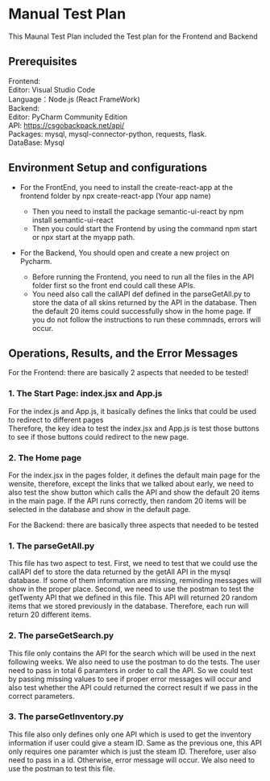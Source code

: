 # Manual Test Plan
This Maunal Test Plan included the Test plan for the Frontend and Backend<br>
## Prerequisites
Frontend:<br>
Editor: Visual Studio Code<br>
Language：Node.js (React FrameWork)<br>
Backend:<br>
Editor: PyCharm Community Edition<br>
API: https://csgobackpack.net/api/<br>
Packages: mysql, mysql-connector-python, requests, flask.<br>
DataBase: Mysql
## Environment Setup and configurations

* For the FrontEnd, you need to install the create-react-app at the frontend folder by npx create-react-app (Your app name)
  * Then you need to install the package semantic-ui-react by npm install semantic-ui-react
  * Then you could start the Frontend by using the command npm start or npx start at the myapp path.<br>

* For the Backend, You should open and create a new project on Pycharm.<br>
  * Before running the Frontend, you need to run all the files in the API folder first so the front end could call these APIs.
  * You need also call the callAPI def defined in the parseGetAll.py to store the data of all skins returned by the API in the database. Then the default 20 items could successfully show in the home page. If you do not follow the instructions to run these commnads, errors will occur.
## Operations, Results, and the Error Messages
For the Frontend: there are basically 2 aspects that needed to be tested!<br>
### 1. The Start Page: index.jsx and App.js
For the index.js and App.js, it basically defines the links that could be used to redirect to different pages<br>
Therefore, the key idea to test the index.jsx and App.js is test those buttons to see if those buttons could redirect to the new page.

### 2. The Home page
For the index.jsx in the pages folder, it defines the default main page for the wensite, therefore, except the links that we talked about early, we need to also test the show button which calls the API and show the default 20 items in the main page. If the API runs correctly, then random 20 items will be selected in the database and show in the default page.<br>

For the Backend: there are basically three aspects that needed to be tested

### 1. The parseGetAll.py
This file has two aspect to test. First, we need to test that we could use the callAPI def to store the data returned by the getAll API in the mysql database. If some of them information are missing, reminding messages will show in the proper place. Second, we need to use the postman to test the getTwenty API that we defined in this file. This API will returned 20 random items that we stored previously in the database. Therefore, each run will return 20 different items.

### 2. The parseGetSearch.py
This file only contains the API for the search which will be used in the next following weeks. We also need to use the postman to do the tests. The user need to pass in total 6 paramters in order to call the API. So we could test by passing missing values to see if proper error messages will occur and also test whether the API could returned the correct result if we pass in the correct parameters.

### 3. The parseGetInventory.py
This file also only defines only one API which is used to get the inventory information if user could give a steam ID. Same as the previous one, this API only requires one paramter which is just the steam ID. Therefore, user also need to pass in a id. Otherwise, error message will occur. We also need to use the postman to test this file.
